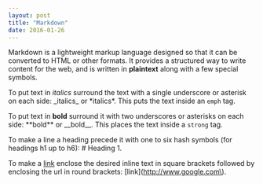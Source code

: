 ```yaml
---
layout: post
title: "Markdown"
date: 2016-01-26
---
```


Markdown is a lightweight markup language designed so that it can be converted to HTML or other formats. It provides a structured way to write content for the web, and is written in __plaintext__ along with a few special symbols.

To put text in _italics_ surround the text with a single underscore or asterisk on each side: \_italics\_ or \*italics\*. This puts the text inside an `emph` tag.

To put text in **bold** surround it with two underscores or asterisks on each side: \*\*bold\*\* or \_\_bold\_\_. This places the text inside a `strong` tag.

To make a line a heading precede it with one to six hash symbols (for headings h1 up to h6): \# Heading 1.

To make a [link](https://www.google.com) enclose the desired inline text in square brackets followed by enclosing the url in round brackets: \[link\]\(http://www.google.com\).
